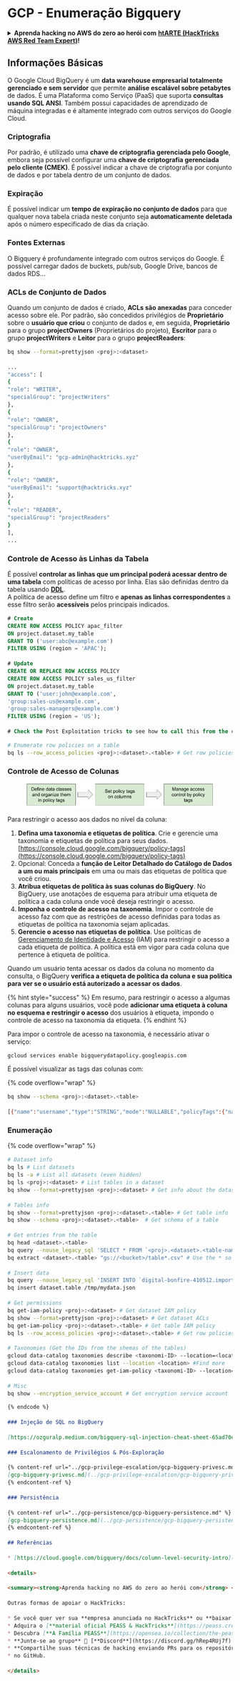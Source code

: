 # GCP - Enumeração Bigquery

<details>

<summary><strong>Aprenda hacking no AWS do zero ao herói com</strong> <a href="https://training.hacktricks.xyz/courses/arte"><strong>htARTE (HackTricks AWS Red Team Expert)</strong></a><strong>!</strong></summary>

Outras formas de apoiar o HackTricks:

* Se você quer ver sua **empresa anunciada no HackTricks** ou **baixar o HackTricks em PDF**, confira os [**PLANOS DE ASSINATURA**](https://github.com/sponsors/carlospolop)!
* Adquira o [**material oficial PEASS & HackTricks**](https://peass.creator-spring.com)
* Descubra [**A Família PEASS**](https://opensea.io/collection/the-peass-family), nossa coleção de [**NFTs exclusivos**](https://opensea.io/collection/the-peass-family)
* **Junte-se ao grupo** 💬 [**Discord**](https://discord.gg/hRep4RUj7f) ou ao grupo [**telegram**](https://t.me/peass) ou **siga-me** no **Twitter** 🐦 [**@carlospolopm**](https://twitter.com/carlospolopm)**.**
* **Compartilhe suas técnicas de hacking enviando PRs para os repositórios** [**HackTricks**](https://github.com/carlospolop/hacktricks) e [**HackTricks Cloud**](https://github.com/carlospolop/hacktricks-cloud)
* no GitHub.

</details>

## Informações Básicas

O Google Cloud BigQuery é um **data warehouse empresarial totalmente gerenciado e sem servidor** que permite **análise escalável sobre petabytes** de dados. É uma Plataforma como Serviço (PaaS) que suporta **consultas usando SQL ANSI**. Também possui capacidades de aprendizado de máquina integradas e é altamente integrado com outros serviços do Google Cloud.

### Criptografia

Por padrão, é utilizado uma **chave de criptografia gerenciada pelo Google**, embora seja possível configurar uma **chave de criptografia gerenciada pelo cliente (CMEK)**. É possível indicar a chave de criptografia por conjunto de dados e por tabela dentro de um conjunto de dados.

### Expiração

É possível indicar um **tempo de expiração no conjunto de dados** para que qualquer nova tabela criada neste conjunto seja **automaticamente deletada** após o número especificado de dias da criação.

### Fontes Externas

O Bigquery é profundamente integrado com outros serviços do Google. É possível carregar dados de buckets, pub/sub, Google Drive, bancos de dados RDS...

### ACLs de Conjunto de Dados

Quando um conjunto de dados é criado, **ACLs são anexadas** para conceder acesso sobre ele. Por padrão, são concedidos privilégios de **Proprietário** sobre o **usuário que criou** o conjunto de dados e, em seguida, **Proprietário** para o grupo **projectOwners** (Proprietários do projeto), **Escritor** para o grupo **projectWriters** e **Leitor** para o grupo **projectReaders**:
```bash
bq show --format=prettyjson <proj>:<dataset>

...
"access": [
{
"role": "WRITER",
"specialGroup": "projectWriters"
},
{
"role": "OWNER",
"specialGroup": "projectOwners"
},
{
"role": "OWNER",
"userByEmail": "gcp-admin@hacktricks.xyz"
},
{
"role": "OWNER",
"userByEmail": "support@hacktricks.xyz"
},
{
"role": "READER",
"specialGroup": "projectReaders"
}
],
...
```
### Controle de Acesso às Linhas da Tabela

É possível **controlar as linhas que um principal poderá acessar dentro de uma tabela** com políticas de acesso por linha. Elas são definidas dentro da tabela usando [**DDL**](https://cloud.google.com/bigquery/docs/reference/standard-sql/data-definition-language#create_row_access_policy_statement).\
A política de acesso define um filtro e **apenas as linhas correspondentes** a esse filtro serão **acessíveis** pelos principais indicados.
```sql
# Create
CREATE ROW ACCESS POLICY apac_filter
ON project.dataset.my_table
GRANT TO ('user:abc@example.com')
FILTER USING (region = 'APAC');

# Update
CREATE OR REPLACE ROW ACCESS POLICY
CREATE ROW ACCESS POLICY sales_us_filter
ON project.dataset.my_table
GRANT TO ('user:john@example.com',
'group:sales-us@example.com',
'group:sales-managers@example.com')
FILTER USING (region = 'US');

# Check the Post Exploitation tricks to see how to call this from the cli
```

```bash
# Enumerate row policies on a table
bq ls --row_access_policies <proj>:<dataset>.<table> # Get row policies
```
### Controle de Acesso de Colunas

<figure><img src="../../../.gitbook/assets/image.png" alt=""><figcaption></figcaption></figure>

Para restringir o acesso aos dados no nível da coluna:

1. **Defina uma taxonomia e etiquetas de política**. Crie e gerencie uma taxonomia e etiquetas de política para seus dados. [https://console.cloud.google.com/bigquery/policy-tags](https://console.cloud.google.com/bigquery/policy-tags)
2. Opcional: Conceda a **função de Leitor Detalhado do Catálogo de Dados a um ou mais principais** em uma ou mais das etiquetas de política que você criou.
3. **Atribua etiquetas de política às suas colunas do BigQuery**. No BigQuery, use anotações de esquema para atribuir uma etiqueta de política a cada coluna onde você deseja restringir o acesso.
4. **Imponha o controle de acesso na taxonomia**. Impor o controle de acesso faz com que as restrições de acesso definidas para todas as etiquetas de política na taxonomia sejam aplicadas.
5. **Gerencie o acesso nas etiquetas de política**. Use políticas de [Gerenciamento de Identidade e Acesso](https://cloud.google.com/iam) (IAM) para restringir o acesso a cada etiqueta de política. A política está em vigor para cada coluna que pertence à etiqueta de política.

Quando um usuário tenta acessar os dados da coluna no momento da consulta, o BigQuery **verifica a etiqueta de política da coluna e sua política para ver se o usuário está autorizado a acessar os dados**.

{% hint style="success" %}
Em resumo, para restringir o acesso a algumas colunas para alguns usuários, você pode **adicionar uma etiqueta à coluna no esquema e restringir o acesso** dos usuários à etiqueta, impondo o controle de acesso na taxonomia da etiqueta.
{% endhint %}

Para impor o controle de acesso na taxonomia, é necessário ativar o serviço:
```bash
gcloud services enable bigquerydatapolicy.googleapis.com
```
É possível visualizar as tags das colunas com:

{% code overflow="wrap" %}
```bash
bq show --schema <proj>:<dataset>.<table>

[{"name":"username","type":"STRING","mode":"NULLABLE","policyTags":{"names":["projects/.../locations/us/taxonomies/2030629149897327804/policyTags/7703453142914142277"]},"maxLength":"20"},{"name":"age","type":"INTEGER","mode":"NULLABLE"}]
```
### Enumeração

{% code overflow="wrap" %}
```bash
# Dataset info
bq ls # List datasets
bq ls -a # List all datasets (even hidden)
bq ls <proj>:<dataset> # List tables in a dataset
bq show --format=prettyjson <proj>:<dataset> # Get info about the dataset (like ACLs)

# Tables info
bq show --format=prettyjson <proj>:<dataset>.<table> # Get table info
bq show --schema <proj>:<dataset>.<table>  # Get schema of a table

# Get entries from the table
bq head <dataset>.<table>
bq query --nouse_legacy_sql 'SELECT * FROM `<proj>.<dataset>.<table-name>` LIMIT 1000'
bq extract <dataset>.<table> "gs://<bucket>/table*.csv" # Use the * so it can dump everything in different files

# Insert data
bq query --nouse_legacy_sql 'INSERT INTO `digital-bonfire-410512.importeddataset.tabletest` (rank, refresh_date, dma_name, dma_id, term, week, score) VALUES (22, "2023-12-28", "Baltimore MD", 512, "Ms", "2019-10-13", 62), (22, "2023-12-28", "Baltimore MD", 512, "Ms", "2020-05-24", 67)'
bq insert dataset.table /tmp/mydata.json

# Get permissions
bq get-iam-policy <proj>:<dataset> # Get dataset IAM policy
bq show --format=prettyjson <proj>:<dataset> # Get dataset ACLs
bq get-iam-policy <proj>:<dataset>.<table> # Get table IAM policy
bq ls --row_access_policies <proj>:<dataset>.<table> # Get row policies

# Taxonomies (Get the IDs from the shemas of the tables)
gcloud data-catalog taxonomies describe <taxonomi-ID> --location=<location>
gcloud data-catalog taxonomies list --location <location> #Find more
gcloud data-catalog taxonomies get-iam-policy <taxonomi-ID> --location=<location>

# Misc
bq show --encryption_service_account # Get encryption service account
```
```markdown
{% endcode %}

### Injeção de SQL no BigQuery

[https://ozguralp.medium.com/bigquery-sql-injection-cheat-sheet-65ad70e11eac](https://ozguralp.medium.com/bigquery-sql-injection-cheat-sheet-65ad70e11eac)

### Escalonamento de Privilégios & Pós-Exploração

{% content-ref url="../gcp-privilege-escalation/gcp-bigquery-privesc.md" %}
[gcp-bigquery-privesc.md](../gcp-privilege-escalation/gcp-bigquery-privesc.md)
{% endcontent-ref %}

### Persistência

{% content-ref url="../gcp-persistence/gcp-bigquery-persistence.md" %}
[gcp-bigquery-persistence.md](../gcp-persistence/gcp-bigquery-persistence.md)
{% endcontent-ref %}

## Referências

* [https://cloud.google.com/bigquery/docs/column-level-security-intro](https://cloud.google.com/bigquery/docs/column-level-security-intro)

<details>

<summary><strong>Aprenda hacking no AWS do zero ao herói com</strong> <a href="https://training.hacktricks.xyz/courses/arte"><strong>htARTE (HackTricks AWS Red Team Expert)</strong></a><strong>!</strong></summary>

Outras formas de apoiar o HackTricks:

* Se você quer ver sua **empresa anunciada no HackTricks** ou **baixar o HackTricks em PDF**, confira os [**PLANOS DE ASSINATURA**](https://github.com/sponsors/carlospolop)!
* Adquira o [**material oficial PEASS & HackTricks**](https://peass.creator-spring.com)
* Descubra [**A Família PEASS**](https://opensea.io/collection/the-peass-family), nossa coleção de [**NFTs**](https://opensea.io/collection/the-peass-family) exclusivos
* **Junte-se ao grupo** 💬 [**Discord**](https://discord.gg/hRep4RUj7f) ou ao grupo [**telegram**](https://t.me/peass) ou **siga-me** no **Twitter** 🐦 [**@carlospolopm**](https://twitter.com/carlospolopm)**.**
* **Compartilhe suas técnicas de hacking enviando PRs para os repositórios** [**HackTricks**](https://github.com/carlospolop/hacktricks) e [**HackTricks Cloud**](https://github.com/carlospolop/hacktricks-cloud)
* no GitHub.

</details>
```
